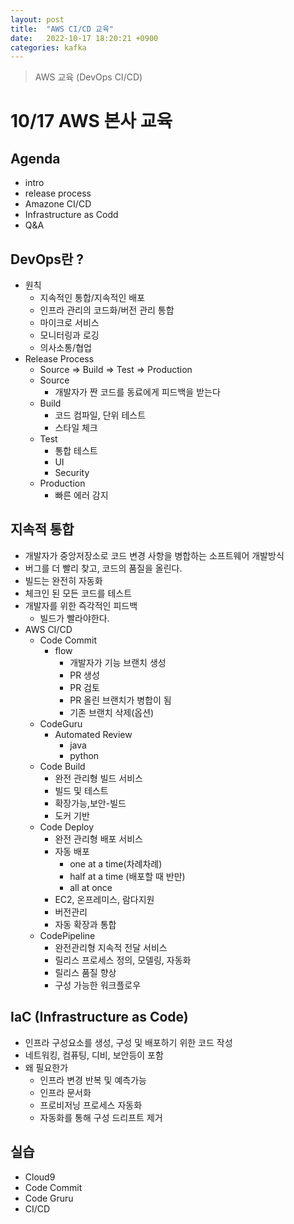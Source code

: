 ```yaml
---
layout: post
title:  "AWS CI/CD 교육"
date:   2022-10-17 18:20:21 +0900
categories: kafka
---
```


> AWS 교육 (DevOps CI/CD)

# 10/17 AWS 본사 교육

## Agenda
- intro
- release process
- Amazone CI/CD
- Infrastructure as Codd
- Q&A

## DevOps란 ?
- 원칙
    - 지속적인 통합/지속적인 배포
    - 인프라 관리의 코드화/버전 관리 통합
    - 마이크로 서비스
    - 모니터링과 로깅
    - 의사소통/협업
- Release Process
    - Source => Build => Test => Production
    - Source
        - 개발자가 짠 코드를 동료에게 피드백을 받는다
    - Build
        - 코드 컴파일, 단위 테스트
        - 스타일 체크
    - Test
        - 통합 테스트
        - UI
        - Security
    - Production
        - 빠른 에러 감지

## 지속적 통합
- 개발자가 중앙저장소로 코드 변경 사항을 병합하는 소프트웨어 개발방식
- 버그를 더 빨리 찾고, 코드의 품질을 올린다.
- 빌드는 완전히 자동화
- 체크인 된 모든 코드를 테스트
- 개발자를 위한 즉각적인 피드백
    - 빌드가 빨라야한다.
- AWS CI/CD
    - Code Commit
        - flow
            - 개발자가 기능 브랜치 생성
            - PR 생성
            - PR 검토
            - PR 올린 브랜치가 병합이 됨
            - 기존 브랜치 삭제(옵션)
    - CodeGuru
        - Automated Review
            - java
            - python
    - Code Build
        - 완전 관리형 빌드 서비스
        - 빌드 및 테스트
        - 확장가능,보안-빌드
        - 도커 기반
    - Code Deploy
        - 완전 관리형 배포 서비스
        - 자동 배포
            - one at a time(차례차례)
            - half at a time (배포할 때 반만)
            - all at once
        - EC2, 온프레미스, 람다지원
        - 버전관리
        - 자동 확장과 통합
    - CodePipeline
        - 완전관리형 지속적 전달 서비스
        - 릴리스 프로세스 정의, 모델링, 자동화
        - 릴리스 품질 향상
        - 구성 가능한 워크플로우

## IaC (Infrastructure as Code)
- 인프라 구성요소를 생성, 구성 및 배포하기 위한 코드 작성
- 네트워킹, 컴퓨팅, 디비, 보안등이 포함
- 왜 필요한가
    - 인프라 변경 반복 및 예측가능
    - 인프라 문서화
    - 프로비저닝 프로세스 자동화
    - 자동화를 통해 구성 드리프트 제거

## 실습
- Cloud9 
- Code Commit
- Code Gruru
- CI/CD

        


    